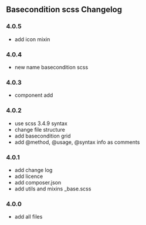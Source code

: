 ## Basecondition scss Changelog

### 4.0.5

* add icon mixin

### 4.0.4

* new name basecondition scss

### 4.0.3

* component add

### 4.0.2

* use scss 3.4.9 syntax
* change file structure
* add basecondition grid
* add @method, @usage, @syntax info as comments

### 4.0.1

* add change log
* add licence
* add composer.json
* add utils and mixins _base.scss

### 4.0.0

* add all files
